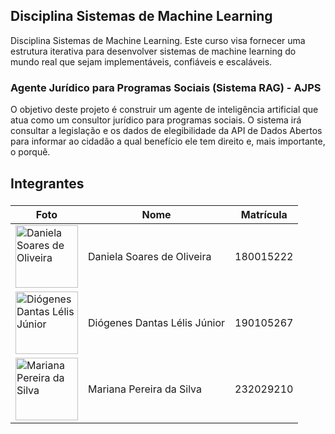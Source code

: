 
## Disciplina Sistemas de Machine Learning

Disciplina Sistemas de Machine Learning. Este curso visa fornecer uma estrutura iterativa para desenvolver sistemas de machine learning do mundo real que sejam implementáveis, confiáveis e escaláveis.

### Agente Jurídico para Programas Sociais (Sistema RAG) - AJPS

O objetivo deste projeto é construir um agente de inteligência artificial que atua como um consultor jurídico para programas sociais. O sistema irá consultar a legislação e os dados de elegibilidade da API de Dados Abertos para informar ao cidadão a qual benefício ele tem direito e, mais importante, o porquê.

## Integrantes 

### 
| **Foto** | **Nome** | **Matrícula** |
|----------|----------|---------------|
| <img src="https://github.com/daniso0412.png" width=100 height=100 alt="Daniela Soares de Oliveira" class="img-thumbnail image"> | Daniela Soares de Oliveira | 180015222 |
| <img src="https://github.com/diogjunior100.png" width=100 height=100 alt="Diógenes Dantas Lélis Júnior" class="img-thumbnail image"> | Diógenes Dantas Lélis Júnior  | 190105267 |
| <img src="https://github.com/marianaps2701.png" width=100 height=100 alt="Mariana Pereira da Silva" class="img-thumbnail image"> | Mariana Pereira da Silva | 232029210 |